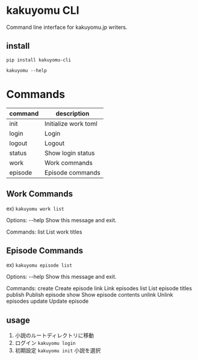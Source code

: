 # kakuyomu CLI

Command line interface for kakuyomu.jp writers.

## install

`pip install kakuyomu-cli`

`kakuyomu --help`

# Commands

| command | description          |
| -----   | ----                 |
| init    | Initialize work toml |
| login   | Login                |
| logout  | Logout               |
| status  | Show login status    |
| work    | Work commands        |
| episode | Episode commands     |


## Work Commands

ex)
`kakuyomu work list`

Options:
  --help  Show this message and exit.

Commands:
  list  List work titles


## Episode Commands

ex)
`kakuyomu episode list`

Options:
  --help  Show this message and exit.

Commands:
  create   Create episode
  link     Link episodes
  list     List episode titles
  publish  Publish episode
  show     Show episode contents
  unlink   Unlink episodes
  update   Update episode


## usage

1.  小説のルートディレクトリに移動
2.  ログイン `kakuyomu login`
3.  初期設定 `kakuyomu init` 小説を選択
